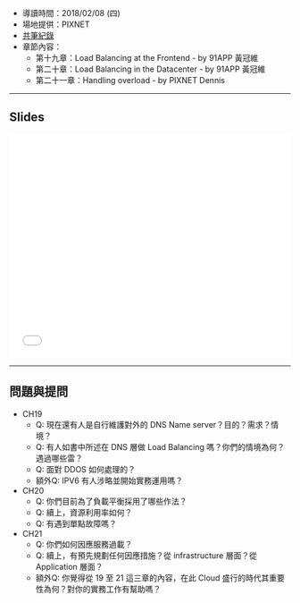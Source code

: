 
* 導讀時間：2018/02/08 (四)
* 場地提供：PIXNET
* [共筆紀錄](https://hackmd.io/m9AZw9UkSmShEAr0a5afzg)
* 章節內容：
    * 第十九章：Load Balancing at the Frontend - by 91APP 黃冠維
    * 第二十章：Load Balancing in the Datacenter - by 91APP 黃冠維
    * 第二十一章：Handling overload - by PIXNET Dennis


---
## Slides


<embed src="/pdf/SRE/SRE_CH19.pdf" type="application/pdf" width="100%" height="400px" />


---
## 問題與提問

* CH19
    * Q: 現在還有人是自行維護對外的 DNS Name server？目的？需求？情境？
    * Q: 有人如書中所述在 DNS 層做 Load Balancing 嗎？你們的情境為何？遇過哪些雷？
    * Q: 面對 DDOS 如何處理的？
    * 額外Q: IPV6 有人涉略並開始實務運用嗎？
* CH20
    * Q: 你們目前為了負載平衡採用了哪些作法？
    * Q: 續上，資源利用率如何？
    * Q: 有遇到單點故障嗎？
* CH21
    * Q: 你們如何因應服務過載？
    * Q: 續上，有預先規劃任何因應措施？從 infrastructure 層面？從 Application 層面？
    * 額外Q: 你覺得從 19 至 21 這三章的內容，在此 Cloud 盛行的時代其重要性為何？對你的實務工作有幫助嗎？


